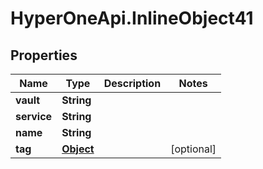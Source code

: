 # HyperOneApi.InlineObject41

## Properties
Name | Type | Description | Notes
------------ | ------------- | ------------- | -------------
**vault** | **String** |  | 
**service** | **String** |  | 
**name** | **String** |  | 
**tag** | [**Object**](.md) |  | [optional] 


